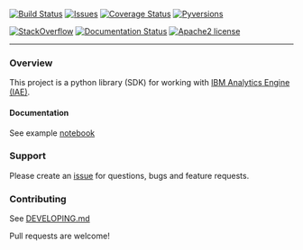 
[![Build Status](https://travis-ci.org/snowch/ibm-analytics-engine-python.svg?branch=master)](https://travis-ci.org/snowch/ibm-analytics-engine-python)
[![Issues](https://img.shields.io/github/issues/snowch/ibm-analytics-engine-python/bug.svg)](https://github.com/snowch/ibm-analytics-engine-python/issues?q=is%3Aissue+is%3Aopen+label%3A"bug")
[![Coverage Status](https://coveralls.io/repos/github/snowch/ibm-analytics-engine-python/badge.svg?branch=master)](https://coveralls.io/github/snowch/ibm-analytics-engine-python?branch=master)
[![Pyversions](https://img.shields.io/badge/Pyversions-2.7,%203.3,%203.4,%203.5,%203.6-green.svg)](https://github.com/snowch/ibm-analytics-engine-python/blob/master/tox.ini#L7)


[![StackOverflow](http://img.shields.io/badge/stackoverflow-analytics%20engine%20python%20sdk-blue.svg)]( http://stackoverflow.com/questions/tagged/analytics-engine-python-sdk )
[![Documentation Status](http://readthedocs.org/projects/ibm-analytics-engine-python/badge/?version=latest)](http://ibm-analytics-engine-python.readthedocs.io/en/latest/?badge=latest)
[![Apache2 license](http://img.shields.io/badge/license-apache2-brightgreen.svg)](http://opensource.org/licenses/Apache-2.0)

----

### Overview

This project is a python library (SDK) for working with [IBM Analytics Engine (IAE)](https://console.bluemix.net/docs/services/AnalyticsEngine/index.html).  

#### Documentation

See example [notebook](./Development.ipynb)

### Support

Please create an [issue](https://github.com/snowch/ibm-analytics-engine-python/issues) for questions, bugs and feature requests.

### Contributing

See [DEVELOPING.md](./DEVELOPING.md)

Pull requests are welcome!
